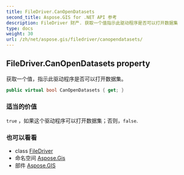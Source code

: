 ```yaml
---
title: FileDriver.CanOpenDatasets
second_title: Aspose.GIS for .NET API 参考
description: FileDriver 财产. 获取一个值指示此驱动程序是否可以打开数据集
type: docs
weight: 30
url: /zh/net/aspose.gis/filedriver/canopendatasets/
---
```

## FileDriver.CanOpenDatasets property

获取一个值，指示此驱动程序是否可以打开数据集。

```csharp
public virtual bool CanOpenDatasets { get; }
```

### 适当的价值

`true` ，如果这个驱动程序可以打开数据集；否则，`false`.

### 也可以看看

* class [FileDriver](../)
* 命名空间 [Aspose.Gis](../../filedriver/)
* 部件 [Aspose.GIS](../../../)


